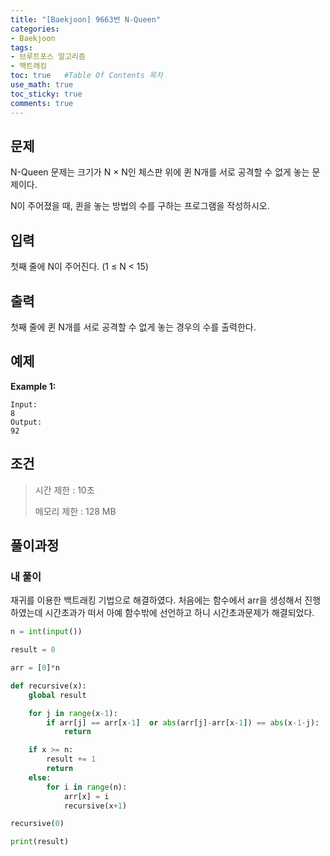 ```yaml
---
title: "[Baekjoon] 9663번 N-Queen"
categories: 
- Baekjoon
tags:
- 브루트포스 알고리즘
- 백트래킹
toc: true   #Table Of Contents 목차 
use_math: true
toc_sticky: true
comments: true
---
```


## 문제

N-Queen 문제는 크기가 N × N인 체스판 위에 퀸 N개를 서로 공격할 수 없게 놓는 문제이다.

N이 주어졌을 때, 퀸을 놓는 방법의 수를 구하는 프로그램을 작성하시오.

## 입력

첫째 줄에 N이 주어진다. (1 ≤ N < 15)

## 출력

첫째 줄에 퀸 N개를 서로 공격할 수 없게 놓는 경우의 수를 출력한다.

## 예제

**Example 1:**

```
Input: 
8
Output: 
92
```

## 조건

> 시간 제한 : 10초
>
> 메모리 제한 : 128 MB

## 풀이과정

### 내 풀이

재귀를 이용한 백트래킹 기법으로 해결하였다. 처음에는 함수에서 arr을 생성해서 진행하였는데 시간초과가 떠서 아예 함수밖에 선언하고 하니 시간초과문제가 해결되었다.

```python
n = int(input())

result = 0

arr = [0]*n

def recursive(x):
    global result

    for j in range(x-1):
        if arr[j] == arr[x-1]  or abs(arr[j]-arr[x-1]) == abs(x-1-j):
            return

    if x >= n:
        result += 1
        return
    else:
        for i in range(n):
            arr[x] = i
            recursive(x+1)

recursive(0)

print(result)
```

